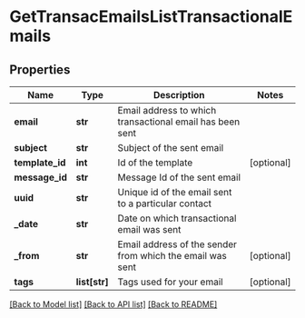 # GetTransacEmailsListTransactionalEmails

## Properties
Name | Type | Description | Notes
------------ | ------------- | ------------- | -------------
**email** | **str** | Email address to which transactional email has been sent | 
**subject** | **str** | Subject of the sent email | 
**template_id** | **int** | Id of the template | [optional] 
**message_id** | **str** | Message Id of the sent email | 
**uuid** | **str** | Unique id of the email sent to a particular contact | 
**_date** | **str** | Date on which transactional email was sent | 
**_from** | **str** | Email address of the sender from which the email was sent | [optional] 
**tags** | **list[str]** | Tags used for your email | [optional] 

[[Back to Model list]](../README.md#documentation-for-models) [[Back to API list]](../README.md#documentation-for-api-endpoints) [[Back to README]](../README.md)


